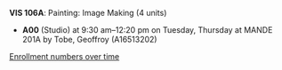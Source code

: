 **VIS 106A**: Painting:  Image Making (4 units)

- **A00** (Studio) at 9:30 am–12:20 pm on Tuesday, Thursday at MANDE 201A by Tobe, Geoffroy (A16513202)

[Enrollment numbers over time](./VIS106A.tsv)
